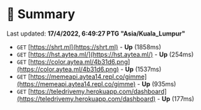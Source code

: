 # 📖 Summary
Last updated: **17/4/2022, 6:49:27 PTG "Asia/Kuala_Lumpur"**

- `GET` [https://shrt.ml](https://shrt.ml) - **Up** (1858ms)
- `GET` [https://hst.aytea.ml/](https://hst.aytea.ml/) - **Up** (254ms)
- `GET` [https://color.aytea.ml/4b31d6.png](https://color.aytea.ml/4b31d6.png) - **Up** (1537ms)
- `GET` [https://memeapi.aytea14.repl.co/gimme](https://memeapi.aytea14.repl.co/gimme) - **Up** (935ms)
- `GET` [https://teledrivemy.herokuapp.com/dashboard](https://teledrivemy.herokuapp.com/dashboard) - **Up** (177ms)
